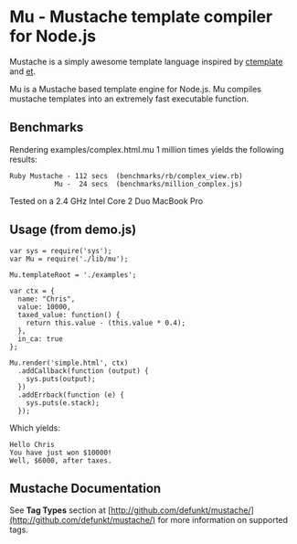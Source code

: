 Mu - Mustache template compiler for Node.js
===========================================

Mustache is a simply awesome template language inspired by 
[ctemplate](http://code.google.com/p/google-ctemplate/) and 
[et](http://www.ivan.fomichev.name/2008/05/erlang-template-engine-prototype.html).

Mu is a Mustache based template engine for Node.js. Mu compiles mustache
templates into an extremely fast executable function.


Benchmarks
----------

Rendering examples/complex.html.mu 1 million times yields the following results:

    Ruby Mustache - 112 secs  (benchmarks/rb/complex_view.rb)
               Mu -  24 secs  (benchmarks/million_complex.js)

Tested on a 2.4 GHz Intel Core 2 Duo MacBook Pro


Usage (from demo.js)
--------------------

    var sys = require('sys');
    var Mu = require('./lib/mu');

    Mu.templateRoot = './examples';

    var ctx = {
      name: "Chris",
      value: 10000,
      taxed_value: function() {
        return this.value - (this.value * 0.4);
      },
      in_ca: true
    };

    Mu.render('simple.html', ctx)
      .addCallback(function (output) {
        sys.puts(output);
      })
      .addErrback(function (e) {
        sys.puts(e.stack);
      });

Which yields:

    Hello Chris
    You have just won $10000!
    Well, $6000, after taxes.
    

Mustache Documentation
----------------------

See **Tag Types** section at
[http://github.com/defunkt/mustache/](http://github.com/defunkt/mustache/) 
for more information on supported tags.
